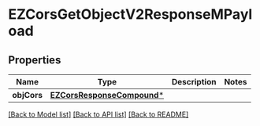# EZCorsGetObjectV2ResponseMPayload

## Properties
Name | Type | Description | Notes
------------ | ------------- | ------------- | -------------
**objCors** | [**EZCorsResponseCompound***](EZCorsResponseCompound.md) |  | 

[[Back to Model list]](../README.md#documentation-for-models) [[Back to API list]](../README.md#documentation-for-api-endpoints) [[Back to README]](../README.md)


